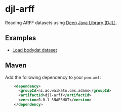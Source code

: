# djl-arff
Reading ARFF datasets using [Deep Java Library (DJL)](https://djl.ai/).


## Examples

* [Load bodydat dataset](src/main/java/nz/ac/waikato/cms/adams/djl/dataset/example/LoadBodyfat.java)


## Maven

Add the following dependency to your `pom.xml`:

```xml
    <dependency>
      <groupId>nz.ac.waikato.cms.adams</groupId>
      <artifactId>djl-arff</artifactId>
      <version>0.0.1-SNAPSHOT</version>
    </dependency>
```
